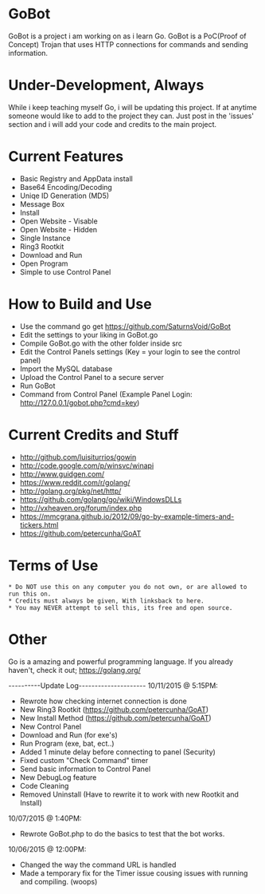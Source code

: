 # GoBot

GoBot is a project i am working on as i learn Go. GoBot is a PoC(Proof of Concept) Trojan that uses HTTP connections for commands and sending information.

# Under-Development, Always

While i keep teaching myself Go, i will be updating this project. If at anytime someone would like to add to the project they can. Just post in the 'issues' section and i will add your code and credits to the main project.

# Current Features

* Basic Registry and AppData install
* Base64 Encoding/Decoding
* Uniqe ID Generation (MD5)
* Message Box
* Install
* Open Website - Visable
* Open Website - Hidden
* Single Instance
* Ring3 Rootkit
* Download and Run
* Open Program
* Simple to use Control Panel

# How to Build and Use

* Use the command go get https://github.com/SaturnsVoid/GoBot
* Edit the settings to your liking in GoBot.go
* Compile GoBot.go with the other folder inside src
* Edit the Control Panels settings (Key = your login to see the control panel)
* Import the MySQL database
* Upload the Control Panel to a secure server
* Run GoBot
* Command from Control Panel (Example Panel Login: http://127.0.0.1/gobot.php?cmd=key)

# Current Credits and Stuff

* http://github.com/luisiturrios/gowin
* http://code.google.com/p/winsvc/winapi
* http://www.guidgen.com/
* https://www.reddit.com/r/golang/
* http://golang.org/pkg/net/http/
* https://github.com/golang/go/wiki/WindowsDLLs
* http://vxheaven.org/forum/index.php
* https://mmcgrana.github.io/2012/09/go-by-example-timers-and-tickers.html
* https://github.com/petercunha/GoAT

# Terms of Use

	* Do NOT use this on any computer you do not own, or are allowed to run this on.
	* Credits must always be given, With linksback to here.
	* You may NEVER attempt to sell this, its free and open source.
	
# Other

Go is a amazing and powerful programming language. If you already haven't, check it out; https://golang.org/


----------Update Log---------------------
10/11/2015 @ 5:15PM:
- Rewrote how checking internet connection is done
- New Ring3 Rootkit (https://github.com/petercunha/GoAT)
- New Install Method (https://github.com/petercunha/GoAT)
- New Control Panel
- Download and Run (for exe's)
- Run Program (exe, bat, ect..)
- Added 1 minute delay before connecting to panel (Security)
- Fixed custom "Check Command" timer
- Send basic information to Control Panel
- New DebugLog feature
- Code Cleaning
- Removed Uninstall (Have to rewrite it to work with new Rootkit and Install)

10/07/2015 @ 1:40PM:
- Rewrote GoBot.php to do the basics to test that the bot works.

10/06/2015 @ 12:00PM:
-  Changed the way the command URL is handled
-  Made a temporary fix for the Timer issue cousing issues with running and compiling. (woops)

